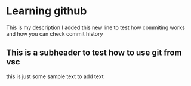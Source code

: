 # Learning github

This is my description
I added this new line to test how commiting works and how you can check commit history

## This is a subheader to test how to use git from vsc

this is just some sample text to add text